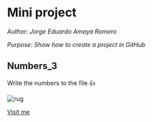 # Mini project

*Author: Jorge Eduardo Amaya Romero*

*Purpose: Show how to create a project in GitHub*

## Numbers_3
Write the numbers to the file :thumbsup:

![rug](https://www.rug.nl/_definition/shared/images/logo--en.png)

[Visit me](https://github.com/jorgeamaya)
